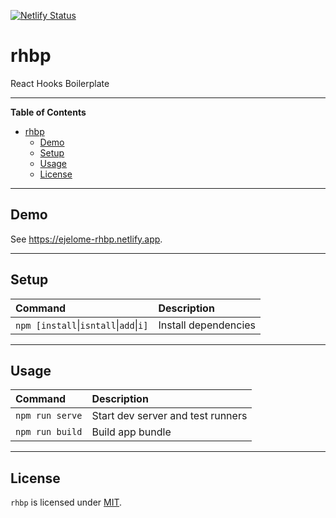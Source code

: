 [![Netlify Status](https://api.netlify.com/api/v1/badges/dd3d0f48-d6b9-461c-a486-9c598a6ab233/deploy-status)](https://app.netlify.com/sites/ejelome-rhbp/deploys)

# rhbp

React Hooks Boilerplate

---

<!-- markdown-toc start - Don't edit this section. Run M-x markdown-toc-refresh-toc -->

**Table of Contents**

- [rhbp](#rhbp)
  - [Demo](#demo)
  - [Setup](#setup)
  - [Usage](#usage)
  - [License](#license)

<!-- markdown-toc end -->

---

## Demo

See <https://ejelome-rhbp.netlify.app>.

---

## Setup

| Command                                            | Description          |
| :------------------------------------------------- | :------------------- |
| `npm [install`&vert;`isntall`&vert;`add`&vert;`i]` | Install dependencies |

---

## Usage

| Command         | Description                       |
| :-------------- | :-------------------------------- |
| `npm run serve` | Start dev server and test runners |
| `npm run build` | Build app bundle                  |

---

## License

`rhbp` is licensed under [MIT](./LICENSE).
